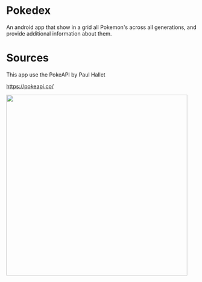 # Pokedex

An android app that show in a grid all Pokemon's across all generations, and provide additional information about them.

# Sources

This app use the PokeAPI by Paul Hallet

https://pokeapi.co/

<img src="https://i.imgur.com/1EsmVV0.jpg" height="480">
